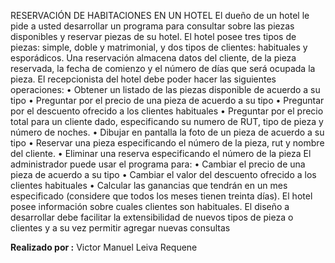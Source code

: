 RESERVACIÓN DE HABITACIONES EN UN HOTEL
El dueño de un hotel le pide a usted desarrollar un programa para consultar sobre 
las piezas disponibles y reservar piezas de su hotel.
El hotel posee tres tipos de piezas: simple, doble y matrimonial, y dos tipos de 
clientes: habituales y esporádicos. Una reservación almacena datos del cliente, de 
la pieza reservada, la fecha de comienzo y el número de días que será ocupada la 
pieza.
El recepcionista del hotel debe poder hacer las siguientes operaciones:
• Obtener un listado de las piezas disponible de acuerdo a su tipo
• Preguntar por el precio de una pieza de acuerdo a su tipo
• Preguntar por el descuento ofrecido a los clientes habituales
• Preguntar por el precio total para un cliente dado, especificando su numero 
de RUT, tipo de pieza y número de noches.
• Dibujar en pantalla la foto de un pieza de acuerdo a su tipo
• Reservar una pieza especificando el número de la pieza, rut y nombre del 
cliente.
• Eliminar una reserva especificando el número de la pieza
El administrador puede usar el programa para:
• Cambiar el precio de una pieza de acuerdo a su tipo
• Cambiar el valor del descuento ofrecido a los clientes habituales
• Calcular las ganancias que tendrán en un mes especificado (considere que 
todos los meses tienen treinta días).
El hotel posee información sobre cuales clientes son habituales. El diseño a desarrollar 
debe facilitar la extensibilidad de nuevos tipos de pieza o clientes y a su vez permitir 
agregar nuevas consultas

**Realizado por :** Victor Manuel Leiva Requene


